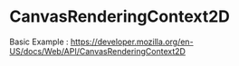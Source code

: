 # CanvasRenderingContext2D
Basic Example : https://developer.mozilla.org/en-US/docs/Web/API/CanvasRenderingContext2D

